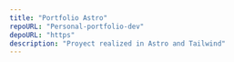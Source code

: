 ```yaml
---
title: "Portfolio Astro"
repoURL: "Personal-portfolio-dev"
depoURL: "https"
description: "Proyect realized in Astro and Tailwind"
---
```

